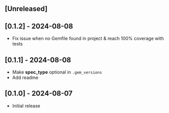 ## [Unreleased]

## [0.1.2] - 2024-08-08

- Fix issue when no Gemfile found in project & reach 100% coverage with tests

## [0.1.1] - 2024-08-08

- Make **spec_type** optional in `.gem_versions`
- Add readme

## [0.1.0] - 2024-08-07

- Initial release
